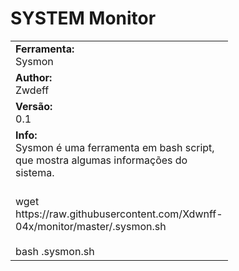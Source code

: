 # SYSTEM Monitor
<body>
  <tr>
    <td width="100px" class="main2"><b></b></td><td width="780px"></td>
  </tr>
   <tr>
    <td width="100px" class="main2"><b></b></td><td width="780px"></td>
  </tr>
<table border="0" cellpadding="0" cellspacing="2" width="100%">
  <tr>
    <td width="100px" class="main2"><b>Ferramenta:</b><br> Sysmon<br/></td>
  <tr>
    <td width="100px" class="main2"><b>Author:</b><br> Zwdeff<br/></td>
  </tr>
  <tr>
    <td width="100px" class="main2"><b>Versão:</b><br> 0.1<br/></td>
  </tr>
  <tr>
    <td width="100px" class="main2"><b>Info:</b><br> Sysmon é uma ferramenta em bash script, que mostra algumas informações do sistema. <br/></td>
  </tr>  
  <tr>
    <td class="main"> <br>wget https://raw.githubusercontent.com/Xdwnff-04x/monitor/master/.sysmon.sh<br/><br>bash .sysmon.sh</td>
  </tr>
</body>
</html>
